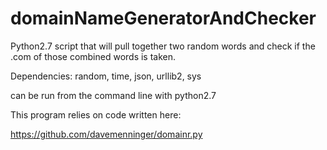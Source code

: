 domainNameGeneratorAndChecker
=============================

Python2.7 script that will pull together two random words and check if the .com of those combined words is taken.

Dependencies:
random,
time,
json,
urllib2,
sys

can be run from the command line with python2.7

This program relies on code written here:

https://github.com/davemenninger/domainr.py
